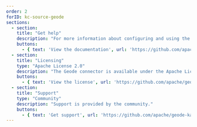 ```yaml
---
order: 2
forID: kc-source-geode
sections:
  - section:
    title: "Get help"
    description: "For more information about configuring and using the connector, see the documentation."
    buttons:
      - { text: 'View the documentation', url: 'https://github.com/apache/geode-kafka-connector' }
  - section:
    title: "Licensing"
    type: "Apache License 2.0"
    description: "The Geode connector is available under the Apache License 2.0 license."
    buttons:
      - { text: 'View the license', url: 'https://github.com/apache/geode-kafka-connector/blob/master/LICENSE' }
  - section:
    title: "Support"
    type: "Community"
    description: "Support is provided by the community."
    buttons:
      - { text: 'Get support', url: 'https://github.com/apache/geode-kafka-connector/issues' }
---
```

